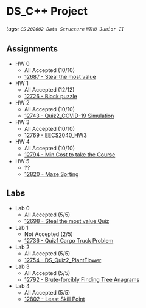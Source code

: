 # DS_C++ Project
###### tags: `CS` `202002 Data Structure` `NTHU Junior II`

## Assignments
- HW 0 
  - All Accepted (10/10)
  - [12687 - Steal the most value](http://140.114.86.238/contest/1940/)
- HW 1 
  - All Accepted (12/12)
  - [12726 - Block puzzle](http://140.114.86.238/contest/1979/)
- HW 2 
  - All Accepted (10/10)
  - [12743 - Quiz2_COVID-19 Simulation](https://acm.cs.nthu.edu.tw/problem/12743/)
- HW 3 
  - All Accepted (10/10)
  - [12769 - EECS2040_HW3](http://140.114.86.238/problem/12769/)
- HW 4
  - All Accepted (10/10)
  - [12794 - Min Cost to take the Course](http://140.114.86.238/problem/12794/)
- HW 5
  - ??
  - [12820 - Maze Sorting](https://acm.cs.nthu.edu.tw/problem/12820/)

## Labs
- Lab 0 
  - All Accepted (5/5)
  - [12698 - Steal the most value Quiz](https://acm.cs.nthu.edu.tw/contest/1956/)
- Lab 1
  - Not Accepted (2/5)
  - [12736 - Quiz1 Cargo Truck Problem](https://acm.cs.nthu.edu.tw/contest/1987/)
- Lab 2
  - All Accepted (5/5)
  - [12754 - DS_Quiz2_PlantFlower](http://140.114.86.238/problem/12754/)
- Lab 3
  - All Accepted (5/5)
  - [12792 - Brute-forcibly Finding Tree Anagrams](http://140.114.86.238/problem/12792/)
- Lab 4
  - All Accepted (5/5)
  - [12802 - Least Skill Point](http://140.114.86.238/problem/12802/)
